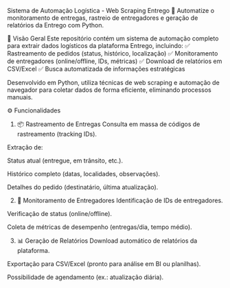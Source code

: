 Sistema de Automação Logística - Web Scraping Entrego
🚀 Automatize o monitoramento de entregas, rastreio de entregadores e geração de relatórios da Entrego com Python.

📌 Visão Geral
Este repositório contém um sistema de automação completo para extrair dados logísticos da plataforma Entrego, incluindo:
✅ Rastreamento de pedidos (status, histórico, localização)
✅ Monitoramento de entregadores (online/offline, IDs, métricas)
✅ Download de relatórios em CSV/Excel
✅ Busca automatizada de informações estratégicas

Desenvolvido em Python, utiliza técnicas de web scraping e automação de navegador para coletar dados de forma eficiente, eliminando processos manuais.

⚙️ Funcionalidades
1. 📦 Rastreamento de Entregas
Consulta em massa de códigos de rastreamento (tracking IDs).

Extração de:

Status atual (entregue, em trânsito, etc.).

Histórico completo (datas, localidades, observações).

Detalhes do pedido (destinatário, última atualização).

2. 🛵 Monitoramento de Entregadores
Identificação de IDs de entregadores.

Verificação de status (online/offline).

Coleta de métricas de desempenho (entregas/dia, tempo médio).

3. 📊 Geração de Relatórios
Download automático de relatórios da plataforma.

Exportação para CSV/Excel (pronto para análise em BI ou planilhas).

Possibilidade de agendamento (ex.: atualização diária).
